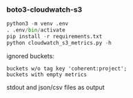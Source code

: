 ### boto3-cloudwatch-s3
```python
python3 -m venv .env
. .env/bin/activate
pip install -r requirements.txt
python cloudwatch_s3_metrics.py -h
```
ignored buckets:
```
buckets w/o tag key 'coherent:project';
buckets with empty metrics
```
stdout and json/csv files as output